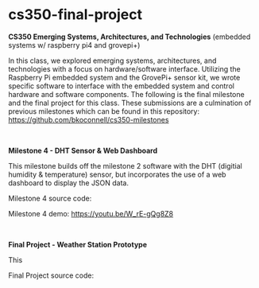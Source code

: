 # cs350-final-project
**CS350 Emerging Systems, Architectures, and Technologies** (embedded systems w/ raspberry pi4 and grovepi+)

In this class, we explored emerging systems, architectures, and technologies with a focus on hardware/software interface. Utilizing the Raspberry Pi embedded system and the GrovePi+ sensor kit, we wrote specific software to interface with the embedded system and control hardware and software components. The following is the final milestone and the final project for this class. These submissions are a culmination of previous milestones which can be found in this repository: https://github.com/bkoconnell/cs350-milestones

<br />

**Milestone 4 - DHT Sensor & Web Dashboard**

This milestone builds off the milestone 2 software with the DHT (digitial humidity & temperature) sensor, but incorporates the use of a web dashboard to display the JSON data. 

Milestone 4 source code: 

Milestone 4 demo: https://youtu.be/W_rE-gQg8Z8

<br />

**Final Project - Weather Station Prototype**

This 

Final Project source code: 
